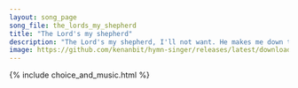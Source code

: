 ```yaml
---
layout: song_page
song_file: the_lords_my_shepherd
title: "The Lord's my shepherd"
description: "The Lord's my shepherd, I'll not want. He makes me down to lie in pastures green; he leadeth me the quiet waters by.  My soul he doth restore again, a... theist 4part 5verse musicbyother textbyother chords"
image: https://github.com/kenanbit/hymn-singer/releases/latest/download/the_lords_my_shepherd-trad.png
---
```


{% include choice_and_music.html %}